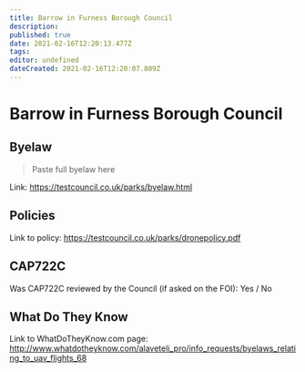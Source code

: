 ```yaml
---
title: Barrow in Furness Borough Council
description: 
published: true
date: 2021-02-16T12:20:13.477Z
tags: 
editor: undefined
dateCreated: 2021-02-16T12:20:07.809Z
---
```


# Barrow in Furness Borough Council


## Byelaw
> Paste full byelaw here

Link:
https://testcouncil.co.uk/parks/byelaw.html

## Policies
Link to policy:
https://testcouncil.co.uk/parks/dronepolicy.pdf

## CAP722C

Was CAP722C reviewed by the Council (if asked on the FOI): Yes / No

## What Do They Know

Link to WhatDoTheyKnow.com page:
http://www.whatdotheyknow.com/alaveteli_pro/info_requests/byelaws_relating_to_uav_flights_68


